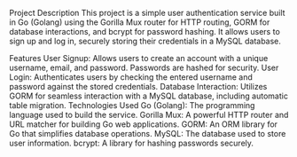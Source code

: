 Project Description
This project is a simple user authentication service built in Go (Golang) using the Gorilla Mux router for HTTP routing, GORM for database interactions, and bcrypt for password hashing. It allows users to sign up and log in, securely storing their credentials in a MySQL database.

Features
User Signup: Allows users to create an account with a unique username, email, and password. Passwords are hashed for security.
User Login: Authenticates users by checking the entered username and password against the stored credentials.
Database Interaction: Utilizes GORM for seamless interaction with a MySQL database, including automatic table migration.
Technologies Used
Go (Golang): The programming language used to build the service.
Gorilla Mux: A powerful HTTP router and URL matcher for building Go web applications.
GORM: An ORM library for Go that simplifies database operations.
MySQL: The database used to store user information.
bcrypt: A library for hashing passwords securely.
